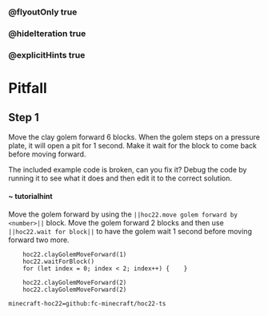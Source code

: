 ### @flyoutOnly true
### @hideIteration true
### @explicitHints true


# Pitfall

## Step 1
Move the clay golem forward 6 blocks. When the golem steps on a pressure plate, it will open a pit for 1 second. Make it wait for the block to come back before moving forward.

The included example code is broken, can you fix it? Debug the code by running it to see what it does and then edit it to the correct solution.

#### ~ tutorialhint 
Move the golem forward by using the ``||hoc22.move golem forward by <number>||`` block. Move the golem forward 2 blocks and then use ``||hoc22.wait for block||`` to have the golem wait 1 second before moving forward two more.



```ghost
    hoc22.clayGolemMoveForward(1)
    hoc22.waitForBlock()
    for (let index = 0; index < 2; index++) {    }
```
```template
    hoc22.clayGolemMoveForward(2) 
    hoc22.clayGolemMoveForward(2)    
```
```package
minecraft-hoc22=github:fc-minecraft/hoc22-ts
```